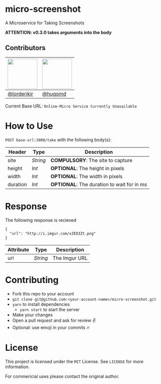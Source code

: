 # micro-screenshot
A Microservice for Taking Screenshots

<b> ATTENTION: v0.3.0 takes arguments into the body </b>

## Contributors

|<img src="https://avatars3.githubusercontent.com/u/5687681?v=4&s=460" height="96px"/> | <img src="https://avatars1.githubusercontent.com/u/1646536?v=4&s=460" height="96px"> |
|-|-|
| [@lorderikir](https://github.com/lorderikir/)| [@hugomd](https://github.com/hugomd/) |


Current Base URL: `Online-Micro Service Currently Unavailable`

# How to Use
`POST base-url:3000/take` with the following body(s):

| Header   | Type     | Description                               |
|----------|----------|-------------------------------------------|
| site     | _String_ | **COMPULSORY**: The site to capture       |
| height   | _Int_    | **OPTIONAL**: The height in pixels        |
| width    | _Int_    | **OPTIONAL**: The width in pixels         | 
| duration | _Int_    | **OPTIONAL**: The duration to wait for in ms    |

# Response
The following response is recieved

```
{
  "url": "http://i.imgur.com/xZEO3Zt.png"
}
```

| Attribute | Type     | Description         |
|-----------|----------|---------------------|
| url       | _String_ | The Imgur URL       |

# Contributing
* Fork this repo to your account
* `git clone git@github.com:<your-account-name>/micro-screenshot.git`
* `yarn` to install dependencies
  - `yarn start` to start the server
* Make your changes
* Open a pull request and ask for review ✌️
* Optional: use emoji in your commits 🔥

# License
This project is licensed under the `MIT` License. See `LICENSE` for more information.

For commericial uses please contact the original author.